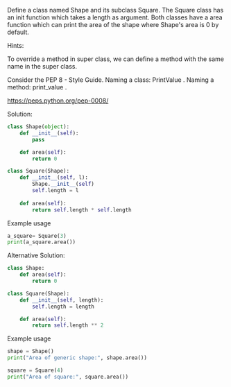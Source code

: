 Define a class named Shape and its subclass Square. The Square class has an init function 
which takes a length as argument. Both classes have a area function which can print 
the area of the shape where Shape's area is 0 by default.

Hints:

To override a method in super class, we can define a method with the same name in the super class.


Consider the PEP 8 - Style Guide. Naming a class: PrintValue . Naming a method: print_value .

https://peps.python.org/pep-0008/

Solution:

```python
class Shape(object):
    def __init__(self):
        pass

    def area(self):
        return 0

class Square(Shape):
    def __init__(self, l):
        Shape.__init__(self)
        self.length = l
    
    def area(self):
        return self.length * self.length
```

Example usage

```python
a_square= Square(3)
print(a_square.area())
```

Alternative Solution:

```python
class Shape:
    def area(self):
        return 0

class Square(Shape):
    def __init__(self, length):
        self.length = length

    def area(self):
        return self.length ** 2
```

Example usage

```python
shape = Shape()
print("Area of generic shape:", shape.area())

square = Square(4)
print("Area of square:", square.area())
```
